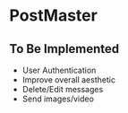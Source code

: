 # PostMaster

## To Be Implemented
- User Authentication
- Improve overall aesthetic
- Delete/Edit messages
- Send images/video
